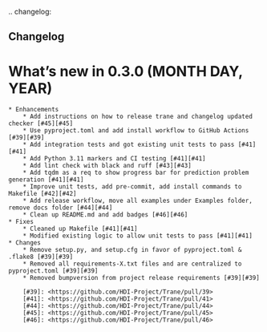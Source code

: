 .. changelog:

Changelog
---------

What’s new in 0.3.0 (MONTH DAY, YEAR)
=====================================

    * Enhancements
        * Add instructions on how to release trane and changelog updated checker [#45][#45]
        * Use pyproject.toml and add install workflow to GitHub Actions [#39][#39]
        * Add integration tests and got existing unit tests to pass [#41][#41]
        * Add Python 3.11 markers and CI testing [#41][#41]
        * Add lint check with black and ruff [#43][#43]
        * Add tqdm as a req to show progress bar for prediction problem generation [#41][#41]
        * Improve unit tests, add pre-commit, add install commands to Makefile [#42][#42]
        * Add release workflow, move all examples under Examples folder, remove docs folder [#44][#44]
        * Clean up README.md and add badges [#46][#46]
    * Fixes
        * Cleaned up Makefile [#41][#41]
        * Modified existing logic to allow unit tests to pass [#41][#41]
    * Changes
        * Remove setup.py, and setup.cfg in favor of pyproject.toml & .flake8 [#39][#39]
        * Removed all requirements-X.txt files and are centralized to pyproject.toml [#39][#39]
        * Removed bumpversion from project release requirements [#39][#39]

        [#39]: <https://github.com/HDI-Project/Trane/pull/39>
        [#41]: <https://github.com/HDI-Project/Trane/pull/41>
        [#44]: <https://github.com/HDI-Project/Trane/pull/44>
        [#45]: <https://github.com/HDI-Project/Trane/pull/45>
        [#46]: <https://github.com/HDI-Project/Trane/pull/46>
